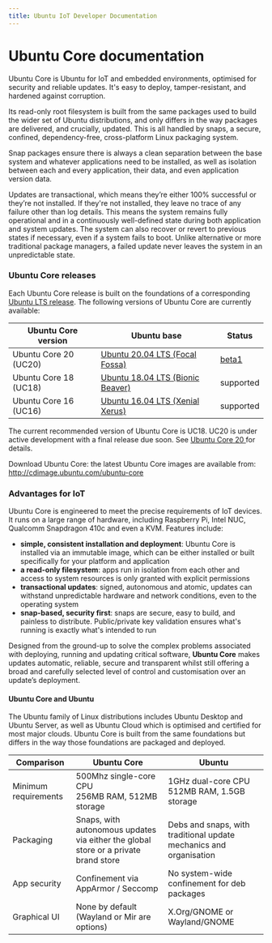 ```yaml
---
title: Ubuntu IoT Developer Documentation
---
```


# Ubuntu Core documentation

<!-- 
Version: 2.0
-->

Ubuntu Core is Ubuntu for IoT and embedded environments, optimised for security and
reliable updates. It's easy to deploy, tamper-resistant, and hardened against
corruption.

Its read-only root filesystem is built from the same packages used to build the
wider set of Ubuntu distributions, and only differs in the way packages are
delivered, and crucially, updated. This is all handled by snaps, a secure,
confined, dependency-free, cross-platform Linux packaging system.

Snap packages ensure there is always a clean separation between the base system
and whatever applications need to be installed, as well as isolation between
each and every application, their data, and even application version data.

Updates are transactional, which means they’re either 100% successful or
they’re not installed. If they're not installed, they leave no trace of any
failure other than log details. This means the system remains fully operational
and in a continuously well-defined state during both application and system
updates. The system can also recover or revert to previous states if necessary, 
even if a system fails to boot. Unlike alternative or more traditional
package managers, a failed update never leaves the system in an unpredictable
state.

### Ubuntu Core releases

Each Ubuntu Core release is built on the foundations of a corresponding [Ubuntu
LTS release](https://ubuntu.com/about/release-cycle). The following versions of
Ubuntu Core are currently available:

| **Ubuntu Core version** | **Ubuntu base** | **Status** |
|--|--|--|
| Ubuntu Core 20 (UC20) | [Ubuntu 20.04 LTS (Focal Fossa)](https://releases.ubuntu.com/20.04/) | [beta1](releases/uc20.md) |
| Ubuntu Core 18 (UC18) | [Ubuntu 18.04 LTS (Bionic Beaver)](https://releases.ubuntu.com/18.04/) | supported |
| Ubuntu Core 16 (UC16) | [Ubuntu 16.04 LTS (Xenial Xerus)](https://releases.ubuntu.com/16.04/)  | supported |

The current recommended version of Ubuntu Core is UC18. UC20 is under active
development with a final release due soon. See [Ubuntu Core 20
](releases/uc20.md) for details.

<div class="p-notification--positive"><p markdown="1" class="p-notification__response">
<span class="p-notification__status">Download Ubuntu Core:</span> the latest Ubuntu Core images are available from: </br>
<a href="http://cdimage.ubuntu.com/ubuntu-core">http://cdimage.ubuntu.com/ubuntu-core</a>
</p></div>

### Advantages for IoT

Ubuntu Core is engineered to meet the precise requirements of IoT devices. It
runs on a large range of hardware, including Raspberry Pi, Intel NUC, Qualcomm
Snapdragon 410c and even a KVM. Features include:

- **simple, consistent installation and deployment**: Ubuntu Core is installed
  via an immutable image, which can be either installed or built specifically
  for your platform and application
- **a read-only filesystem**: apps run in isolation from each other and access
  to system resources is only granted with explicit permissions
- **transactional updates**: signed, autonomous and atomic, updates can withstand
  unpredictable hardware and network conditions, even to the operating system
- **snap-based, security first**: snaps are secure, easy to build, and painless
  to distribute. Public/private key validation ensures what's running is
exactly what's intended to run

Designed from the ground-up to solve the complex problems associated with
deploying, running and updating critical software, **Ubuntu Core** makes updates
automatic, reliable, secure and transparent whilst still offering a broad and
carefully selected level of control and customisation over an update’s
deployment.

#### Ubuntu Core and Ubuntu

The Ubuntu family of Linux distributions includes Ubuntu Desktop and Ubuntu
Server, as well as Ubuntu Cloud which is optimised and certified for most major
clouds. Ubuntu Core is built from the same foundations but differs in the way
those foundations are packaged and deployed.

| **Comparison** | Ubuntu Core | Ubuntu |
|--|--|--|
| Minimum requirements | 500Mhz single-core CPU <br /> 256MB RAM, 512MB storage | 1GHz dual-core CPU <br /> 512MB RAM, 1.5GB storage | 
| Packaging       | Snaps, with autonomous updates via either the global store or a private brand store | Debs and snaps, with traditional update mechanics and organisation |
| App security         | Confinement via AppArmor / Seccomp | No system-wide confinement for deb packages |
| Graphical UI         | None by default (Wayland or Mir are options)	| X.Org/GNOME or Wayland/GNOME |
